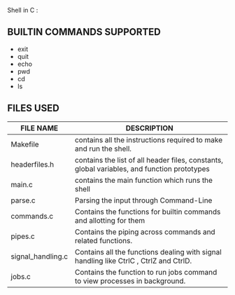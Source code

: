 Shell in C :
## BUILTIN COMMANDS SUPPORTED

* exit
* quit
* echo
* pwd
* cd
* ls


## FILES USED

| FILE NAME                  | DESCRIPTION                                                                                                                                      |
|----------------------------|--------------------------------------------------------------------------------------------------------------------------------------------------|
| Makefile                   | contains all the instructions required to make and run the shell.                                                                                |
| headerfiles.h                    | contains the list of all header files, constants, global variables, and function prototypes                                                      |
| main.c                     | contains the main function which runs the shell                                                                                                  |
| parse.c  | Parsing the input through Command-Line                               |
| commands.c    | Contains the functions for builtin commands and allotting for them  
|pipes.c   | Contains the piping across commands and related functions.
| signal_handling.c | Contains all the functions dealing with signal handling like CtrlC , CtrlZ and CtrlD.        
| jobs.c | Contains the function to run jobs command to view processes in background.                                         
